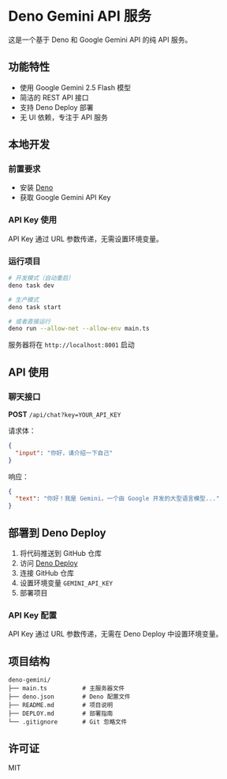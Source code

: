 # Deno Gemini API 服务

这是一个基于 Deno 和 Google Gemini API 的纯 API 服务。

## 功能特性

- 使用 Google Gemini 2.5 Flash 模型
- 简洁的 REST API 接口
- 支持 Deno Deploy 部署
- 无 UI 依赖，专注于 API 服务

## 本地开发

### 前置要求

- 安装 [Deno](https://deno.land/)
- 获取 Google Gemini API Key

### API Key 使用

API Key 通过 URL 参数传递，无需设置环境变量。

### 运行项目

```bash
# 开发模式（自动重启）
deno task dev

# 生产模式
deno task start

# 或者直接运行
deno run --allow-net --allow-env main.ts
```

服务器将在 `http://localhost:8001` 启动

## API 使用

### 聊天接口

**POST** `/api/chat?key=YOUR_API_KEY`

请求体：
```json
{
  "input": "你好，请介绍一下自己"
}
```

响应：
```json
{
  "text": "你好！我是 Gemini，一个由 Google 开发的大型语言模型..."
}
```

## 部署到 Deno Deploy

1. 将代码推送到 GitHub 仓库
2. 访问 [Deno Deploy](https://deno.com/deploy)
3. 连接 GitHub 仓库
4. 设置环境变量 `GEMINI_API_KEY`
5. 部署项目

### API Key 配置

API Key 通过 URL 参数传递，无需在 Deno Deploy 中设置环境变量。

## 项目结构

```
deno-gemini/
├── main.ts          # 主服务器文件
├── deno.json        # Deno 配置文件
├── README.md        # 项目说明
├── DEPLOY.md        # 部署指南
└── .gitignore       # Git 忽略文件
```

## 许可证

MIT
